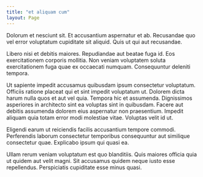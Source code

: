 ```yaml
---
title: "et aliquam cum"
layout: Page
---
```

Dolorum et nesciunt sit. Et accusantium aspernatur et ab. Recusandae quo vel error voluptatum cupiditate sit aliquid. Quis ut qui aut recusandae.
 Libero nisi et debitis maiores. Repudiandae aut beatae fuga id. Eos exercitationem corporis mollitia. Non veniam voluptatem soluta exercitationem fuga quae ex occaecati numquam. Consequuntur deleniti tempora.
 Ut sapiente impedit accusamus quibusdam ipsum consectetur voluptatum. Officiis ratione placeat qui et sint impedit voluptatum ut. Dolorem dicta harum nulla quos et aut vel quia. Tempora hic et assumenda. Dignissimos asperiores in architecto sint ea voluptas sint in quibusdam.
Facere aut debitis assumenda dolorem eius aspernatur non praesentium. Impedit aliquam quia totam error modi molestiae vitae. Voluptas velit id ut.
 Eligendi earum ut reiciendis facilis accusantium tempore commodi. Perferendis laborum consectetur temporibus consequuntur aut similique consectetur quae. Explicabo ipsum qui quasi ea.
 Ullam rerum veniam voluptatum est quo blanditiis. Quis maiores officia quia ut quidem aut velit magni. Sit accusamus quidem neque iusto esse repellendus. Perspiciatis cupiditate esse minus quasi.
